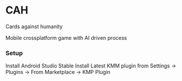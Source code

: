 # CAH
Cards against humanity

Mobile crossplatform game with AI driven process

### Setup
Install Android Studio Stable
Install Latest KMM plugin from Settings -> Plugins -> From Marketplace -> KMP Plugin
